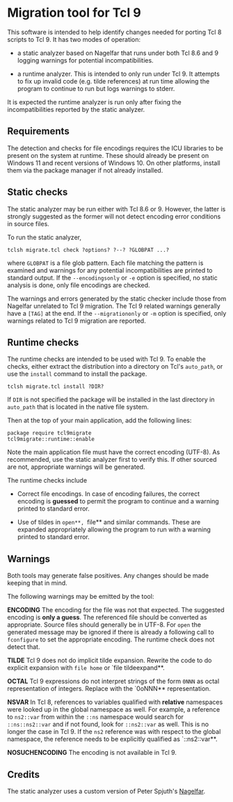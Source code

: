 # Migration tool for Tcl 9

This software is intended to help identify changes needed for porting
Tcl 8 scripts to Tcl 9. It has two modes of operation:

- a static analyzer based on Nagelfar that runs under both
  Tcl 8.6 and 9 logging warnings for potential incompatibilities.

- a runtime analyzer. This is intended to only run under Tcl 9.
  It attempts to fix up invalid code (e.g. tilde references) at
  run time allowing the program to continue to run but logs
  warnings to stderr.

It is expected the runtime analyzer is run only after fixing the
incompatibilities reported by the static analyzer.

## Requirements

The detection and checks for file encodings requires the ICU libraries
to be present on the system at runtime. These should already be present
on Windows 11 and recent versions of Windows 10. On other platforms,
install them via the package manager if not already installed.

## Static checks

The static analyzer may be run either with Tcl 8.6 or 9. However, the latter is
strongly suggested as the former will not detect encoding error conditions in
source files.

To run the static analyzer,

```
tclsh migrate.tcl check ?options? ?--? ?GLOBPAT ...?
```

where `GLOBPAT` is a file glob pattern. Each file matching the pattern is
examined and warnings for any potential incompatibilities are printed to
standard output. If the `--encodingsonly` or `-e` option is specified, no static
analysis is done, only file encodings are checked.

The warnings and errors generated by the static checker include those from
Nagelfar unrelated to Tcl 9 migration. The Tcl 9 related warnings generally have
a `[TAG]` at the end. If the `--migrationonly` or `-m` option is specified, only
warnings related to Tcl 9 migration are reported.


## Runtime checks

The runtime checks are intended to be used with Tcl 9. To enable the
checks, either extract the distribution into a directory on Tcl's
`auto_path`, or use the `install` command to install the package.

```
tclsh migrate.tcl install ?DIR?
```

If `DIR` is not specified the package will be installed in the last
directory in `auto_path` that is located in the native file system.

Then at the top of your main application, add the following lines:

```
package require tcl9migrate
tcl9migrate::runtime::enable
```

Note the main application file must have the correct encoding (UTF-8). As
recommended, use the static analyzer first to verify this. If other sourced are
not, appropriate warnings will be generated.

The runtime checks include

- Correct file encodings. In case of encoding failures, the correct encoding is
**guessed** to permit the program to continue and a warning printed to standard
error.

- Use of tildes in `open**, `file** and similar commands. These are expanded
appropriately allowing the program to run with a warning printed to standard
error.

## Warnings

Both tools may generate false positives. Any changes should be made keeping
that in mind.

The following warnings may be emitted by the tool:

**ENCODING** The encoding for the file was not that expected. The suggested
encoding is **only a guess**. The referenced file should be converted as
appropriate. Source files should generally be in UTF-8. For `open` the
generated message may be ignored if there is already a following call
to `fconfigure` to set the appropriate encoding. The runtime check
does not detect that.

**TILDE** Tcl 9 does not do implicit tilde expansion. Rewrite the code to
do explicit expansion with `file home` or `file tildeexpand**.

**OCTAL** Tcl 9 expressions do not interpret strings of the
form `0NNN` as octal representation of integers. Replace with the
`0oNNN** representation.

**NSVAR** In Tcl 8, references to variables qualified with **relative**
namespaces were looked up in the global namespace as well. For example,
a reference to `ns2::var` from within the `::ns` namespace would
search for `::ns::ns2::var` and if not found, look for `::ns2::var`
as well. This is no longer the case in Tcl 9. If the `ns2` reference
was with respect to the global namespace, the reference needs to
be explicitly qualified as `::ns2::var**.

**NOSUCHENCODING** The encoding is not available in Tcl 9.

## Credits

The static analyzer uses a custom version of Peter Spjuth's
[Nagelfar](https://nagelfar.sourceforge.net/index.html).
